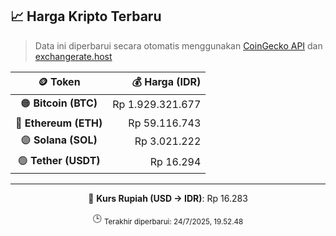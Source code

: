 

<!-- HARGA_KRIPTO -->
## 📈 Harga Kripto Terbaru

> Data ini diperbarui secara otomatis menggunakan [CoinGecko API](https://www.coingecko.com/) dan [exchangerate.host](https://exchangerate.host/)

<div align="center">

| 🪙 Token | 💰 Harga (IDR) |
|:------:|---------------:|
| 🟠 **Bitcoin (BTC)**   | Rp 1.929.321.677 |
| 🔵 **Ethereum (ETH)**  | Rp 59.116.743 |
| 🟣 **Solana (SOL)**    | Rp 3.021.222 |
| 🟢 **Tether (USDT)**   | Rp 16.294 |

---

💱 **Kurs Rupiah (USD → IDR)**: Rp 16.283

🕒 <sub>Terakhir diperbarui: 24/7/2025, 19.52.48</sub>

</div>
<!-- /HARGA_KRIPTO -->
